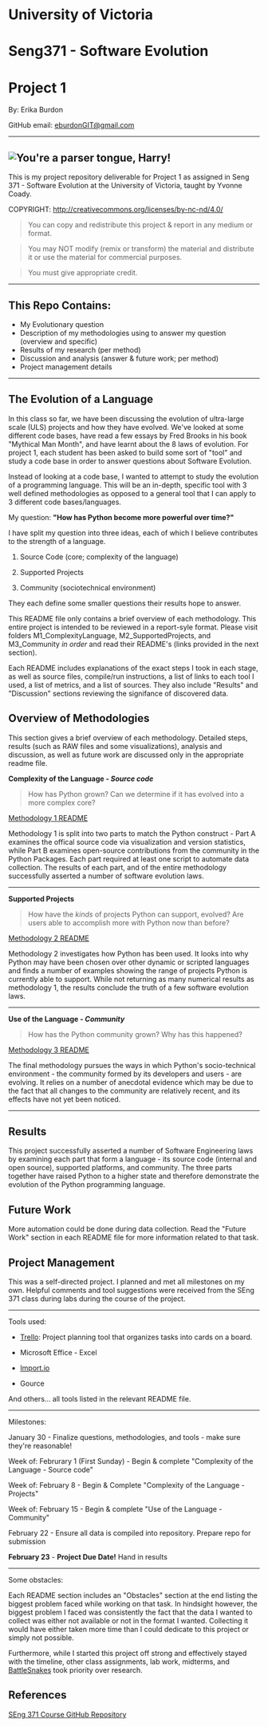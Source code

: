 # University of Victoria
# Seng371 - Software Evolution 
# Project 1

By:     Erika Burdon

GitHub email: eburdonGIT@gmail.com

------------------------------------------
![You're a parser tongue, Harry!](https://i.imgur.com/LdJ7pZo.jpg)
------------------------------------------

This is my project repository deliverable for Project 1 as assigned in Seng 371 - Software Evolution at the University of Victoria, taught by Yvonne Coady.

COPYRIGHT:  http://creativecommons.org/licenses/by-nc-nd/4.0/
  > You can copy and redistribute this project & report in any medium or format.
  
  > You may NOT modify (remix or transform) the material and distribute it or use the material for commercial purposes.
  
  > You must give appropriate credit.
  
------------------------------------------

This Repo Contains:
-------------------
* My Evolutionary question
* Description of my methodologies using to answer my question (overview and specific)
* Results of my research (per method)
* Discussion and analysis (answer & future work; per method)
* Project management details

------------------------------------------


The Evolution of a Language
------------------------------------------

In this class so far, we have been discussing the evolution of ultra-large scale (ULS) projects and how they have evolved. We've looked at some different code bases, have read a few essays by Fred Brooks in his book "Mythical Man Month", and have learnt about the 8 laws of evolution. For project 1, each student has been asked to build some sort of "tool" and study a code base in order to answer questions about Software Evolution.

Instead of looking at a code base, I wanted to attempt to study the evolution of a programming language. This will be an in-depth, specific tool with 3 well defined methodologies as opposed to a general tool that I can apply to 3 different code bases/languages.

My question: <b>"How has Python become more powerful over time?"</b>

I have split my question into three ideas, each of which I believe contributes to the strength of a language.

1. Source Code (core; complexity of the language)

2. Supported Projects

3. Community (sociotechnical environment)

They each define some smaller questions their results hope to answer. 

This README file only contains a brief overview of each methodology. This entire project is intended to be reviewed in a report-syle format. Please visit folders M1\_ComplexityLanguage, M2\_SupportedProjects, and M3\_Community <i>in order</i> and read their README's (links provided in the next section). 

Each README includes explanations of the exact steps I took in each stage, as well as source files, compile/run instructions,
a list of links to each tool I used, a list of metrics, and a list of sources. They also include "Results" and "Discussion" 
sections reviewing the signifance of discovered data.

Overview of Methodologies
------------------------------------------

This section gives a brief overview of each methodology. Detailed steps, results (such as RAW files and some visualizations),
analysis and discussion, as well as future work are discussed only in the appropriate readme file.

<b>Complexity of the Language - <i>Source code</i></b> 

>How has Python grown? Can we determine if it has evolved into a more complex core?

[Methodology 1 README](./M1_ComplexityLanguage/M1_README.md)

Methodology 1 is split into two parts to match the Python construct - Part A examines the offical source code via 
visualization and version statistics, while Part B examines open-source contributions from the community in the Python 
Packages. Each part required at least one script to automate data collection. The results of each part, and of the entire 
methodology successfully asserted a number of software evolution laws.

------------------------------------------

<b>Supported Projects</b>

>How have the <i>kinds</i> of projects Python can support, evolved? Are users able to accomplish more with Python now than 
before?

[Methodology 2 README](./M2_SupportedProjects/M2_README.md)

Methodology 2 investigates how Python has been used. It looks into why Python may have been chosen over other dynamic or 
scripted languages and finds a number of examples showing the range of projects Python is currently able to support. While 
not returning as many numerical results as methodology 1, the results conclude the truth of a few software evolution laws. 

------------------------------------------

<b>Use of the Language - <i>Community</i></b> 

>How has the Python community grown? Why has this happened?

[Methodology 3 README](./M3_Community/M3_README.md)

The final methodology pursues the ways in which Python's socio-technical environment - the community formed by its developers
and users - are evolving. It relies on a number of anecdotal evidence which may be due to the fact that all changes to the 
community are relatively recent, and its effects have not yet been noticed.

------------------------------------------


Results
------------------------------------------

This project successfully asserted a number of Software Engineering laws by examining each part that form a language - its 
source code (internal and open source), supported platforms, and community. The three parts together have raised Python to a 
higher state and therefore demonstrate the evolution of the Python programming language.

Future Work
------------

More automation could be done during data collection. Read the "Future Work" section in each README file for more information 
related to that task.


Project Management
------------------------------------------

This was a self-directed project. I planned and met all milestones on my own. Helpful comments and tool suggestions were received from the SEng 371 class during labs during the course of the project.

----------------

Tools used:

* [Trello](https://trello.com/): Project planning tool that organizes tasks into cards on a board.

* Microsoft Effice - Excel

* [Import.io](https://import.io/)

* Gource

And others... all tools listed in the relevant README file.

------------------------------------------

Milestones:

January 30 - Finalize questions, methodologies, and tools - make sure they're reasonable!

Week of: Februrary 1 (First Sunday) - Begin & complete "Complexity of the Language - Source code"

Week of: February 8  - Begin & Complete "Complexity of the Language - Projects"

Week of: February 15 - Begin & complete "Use of the Language - Community"

February 22 - Ensure all data is compiled into repository. Prepare repo for submission

<b>February 23</b> - <b>Project Due Date!</b> Hand in results

------------------------------------------

Some obstacles:

Each README section includes an "Obstacles" section at the end listing the biggest problem faced while working on that task. 
In hindsight however, the biggest problem I faced was consistently the fact that the data I wanted to collect was either not 
available or not in the format I wanted. Collecting it would have either taken more time than I could dedicate to this 
project or simply not possible.

Furthermore, while I started this project off strong and effectively stayed with the timeline, other class assignments, lab 
work, midterms, and [BattleSnakes](https://github.com/sendwithus/battlesnake) took priority over research.

References
------------------------------------------

[SEng 371 Course GitHub Repository](https://github.com/ycoady/UVic-Software-Evolution)
